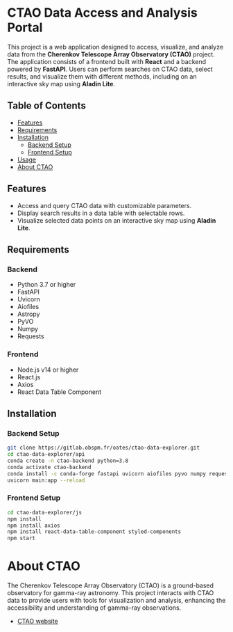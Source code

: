 # CTAO Data Access and Analysis Portal

This project is a web application designed to access, visualize, and analyze data from the **Cherenkov Telescope Array Observatory (CTAO)** project. The application consists of a frontend built with **React** and a backend powered by **FastAPI**. Users can perform searches on CTAO data, select results, and visualize them with different methods, including on an interactive sky map using **Aladin Lite**.

## Table of Contents

- [Features](#features)
- [Requirements](#requirements)
- [Installation](#installation)
  - [Backend Setup](#backend-setup)
  - [Frontend Setup](#frontend-setup)
- [Usage](#usage)
- [About CTAO](#about-ctao)

## Features

- Access and query CTAO data with customizable parameters.
- Display search results in a data table with selectable rows.
- Visualize selected data points on an interactive sky map using **Aladin Lite**.

## Requirements

### Backend

- Python 3.7 or higher
- FastAPI
- Uvicorn
- Aiofiles
- Astropy
- PyVO
- Numpy
- Requests

### Frontend

- Node.js v14 or higher
- React.js
- Axios
- React Data Table Component

## Installation

### Backend Setup

   ```bash
   git clone https://gitlab.obspm.fr/oates/ctao-data-explorer.git
   cd ctao-data-explorer/api
   conda create -n ctao-backend python=3.8
   conda activate ctao-backend
   conda install -c conda-forge fastapi uvicorn aiofiles pyvo numpy requests
   uvicorn main:app --reload
   ```
### Frontend Setup

   ```bash
   cd ctao-data-explorer/js
   npm install
   npm install axios
   npm install react-data-table-component styled-components
   npm start
   ```

# About CTAO

The Cherenkov Telescope Array Observatory (CTAO) is a ground-based observatory for gamma-ray astronomy. This project interacts with CTAO data to provide users with tools for visualization and analysis, enhancing the accessibility and understanding of gamma-ray observations.
- [CTAO website](https://www.ctao.org/)